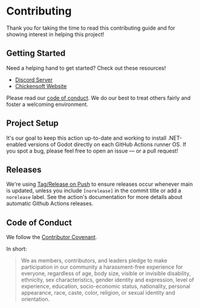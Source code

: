 # Contributing

Thank you for taking the time to read this contributing guide and for showing interest in helping this project!

## Getting Started

Need a helping hand to get started? Check out these resources!

- [Discord Server][discord]
- [Chickensoft Website][chickensoft]

Please read our [code of conduct](#code-of-conduct). We do our best to treat others fairly and foster a welcoming environment.

## Project Setup

It's our goal to keep this action up-to-date and working to install .NET-enabled versions of Godot directly on each GitHub Actions runner OS. If you spot a bug, please feel free to open an issue — or a pull request!

## Releases

We're using [Tag/Release on Push][tag-release-on-push] to ensure releases occur whenever main is updated, unless you include `[norelease]` in the commit title or add a `norelease` label. See the action's documentation for more details about automatic Github Actions releases.

## Code of Conduct

We follow the [Contributor Covenant][covenant].

In short:

> We as members, contributors, and leaders pledge to make participation in our community a harassment-free experience for everyone, regardless of age, body size, visible or invisible disability, ethnicity, sex characteristics, gender identity and expression, level of experience, education, socio-economic status, nationality, personal appearance, race, caste, color, religion, or sexual identity and orientation.

<!-- Links -->

[discord]: https://discord.gg/gSjaPgMmYW
[chickensoft]: https://chickensoft.games
[covenant]: https://www.contributor-covenant.org/version/2/1/code_of_conduct/
[tag-release-on-push]: https://github.com/marketplace/actions/tag-release-on-push-action

